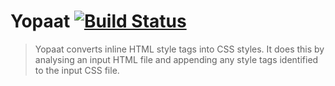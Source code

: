 # Yopaat [![Build Status](https://travis-ci.org/ijm7/yopaat.svg?branch=master)](https://travis-ci.org/ijm7/yopaat)  
> Yopaat converts inline HTML style tags into CSS styles. It does this by analysing an input HTML file and appending any style tags identified to the input CSS file.   
